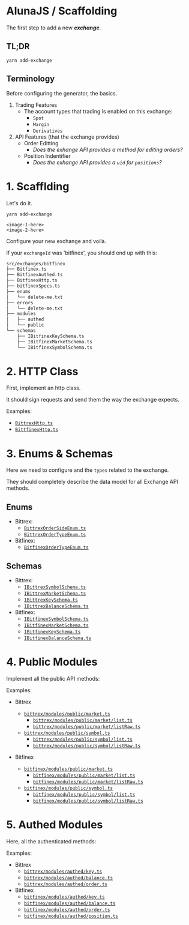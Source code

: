 # AlunaJS / Scaffolding

The first step to add a new **_exchange_**.

## TL;DR

```
yarn add-exchange
```

## Terminology

Before configuring the generator, the basics.

 1. Trading Features
    - The account types that trading is enabled on this exchange:
      - `Spot`
      - `Margin`
      - `Derivatives`
 1. API Features (that the exchange provides)
    - Order Editting
      - _Does the exhange API provides a method for editing orders?_
    - Position Indentifier
      - _Does the exhange API provides a `uid` for `positions`?_

# 1. Scafflding

Let's do it.

```
yarn add-exchange
```

`<image-1-here>`<br/>
`<image-2-here>`

Configure your new exchange and voilà.

If your `exchangeId` was 'bitfinex', you should end up with this:

```bash
src/exchanges/bitfinex
├── Bitfinex.ts
├── BitfinexAuthed.ts
├── BitfinexHttp.ts
├── bitfinexSpecs.ts
├── enums
│   └── delete-me.txt
├── errors
│   └── delete-me.txt
├── modules
│   ├── authed
│   └── public
└── schemas
    ├── IBitfinexKeySchema.ts
    ├── IBitfinexMarketSchema.ts
    └── IBitfinexSymbolSchema.ts
```

# 2. HTTP Class

First, implement an http class.

It should sign requests and send them the way the exchange expects.

Examples:
 - [`BittrexHttp.ts`](../src/exchanges/bittrex/BittrexHttp.ts)
 - [`BittfinexHttp.ts`](../src/exchanges/bitfinex/BitfinexHttp.ts)


# 3. Enums & Schemas

Here we need to configure and the `types` related to the exchange.

They should completely describe the data model for all Exchange API methods.

## Enums
  - Bittrex:
    - [`BittrexOrderSideEnum.ts`](../src/exchanges/bittrex/enums/BittrexOrderSideEnum.ts)
    - [`BittrexOrderTypeEnum.ts`](../src/exchanges/bittrex/enums/BittrexOrderTypeEnum.ts)
  - Bitfinex:
    - [`BitfinexOrderTypeEnum.ts`](../src/exchanges/bitfinex/enums/BitfinexOrderTypeEnum.ts)

## Schemas
  - Bittrex:
    - [`IBittrexSymbolSchema.ts`](../src/exchanges/bittrex/schemas/IBittrexSymbolSchema.ts)
    - [`IBittrexMarketSchema.ts`](../src/exchanges/bittrex/schemas/IBittrexMarketSchema.ts)
    - [`IBittrexKeySchema.ts`](../src/exchanges/bittrex/schemas/IBittrexKeySchema.ts)
    - [`IBittrexBalanceSchema.ts`](../src/exchanges/bittrex/schemas/IBittrexBalanceSchema.ts)
  - Bitfinex:
    - [`IBitfinexSymbolSchema.ts`](../src/exchanges/bitfinex/schemas/IBitfinexSymbolSchema.ts)
    - [`IBitfinexMarketSchema.ts`](../src/exchanges/bitfinex/schemas/IBitfinexMarketSchema.ts)
    - [`IBitfinexKeySchema.ts`](../src/exchanges/bitfinex/schemas/IBitfinexKeySchema.ts)
    - [`IBitfinexBalanceSchema.ts`](../src/exchanges/bitfinex/schemas/IBitfinexBalanceSchema.ts)


# 4. Public Modules

Implement all the public API methods:

Examples:

  - Bittrex
    - [`bittrex/modules/public/market.ts`](../src/exchanges/bittrex/modules/public/market.ts)
      - [`bittrex/modules/public/market/list.ts`](../src/exchanges/bittrex/modules/public/market/list.ts)
      - [`bittrex/modules/public/market/listRaw.ts`](../src/exchanges/bittrex/modules/public/market/listRaw.ts)
    - [`bittrex/modules/public/symbol.ts`](../src/exchanges/bittrex/modules/public/symbol.ts)
      - [`bittrex/modules/public/symbol/list.ts`](../src/exchanges/bittrex/modules/public/symbol/list.ts)
      - [`bittrex/modules/public/symbol/listRaw.ts`](../src/exchanges/bittrex/modules/public/symbol/listRaw.ts)

  - Bitfinex
    - [`bitfinex/modules/public/market.ts`](../src/exchanges/bitfinex/modules/public/market.ts)
      - [`bitfinex/modules/public/market/list.ts`](../src/exchanges/bitfinex/modules/public/market/list.ts)
      - [`bitfinex/modules/public/market/listRaw.ts`](../src/exchanges/bitfinex/modules/public/market/listRaw.ts)
    - [`bitfinex/modules/public/symbol.ts`](../src/exchanges/bitfinex/modules/public/symbol.ts)
      - [`bitfinex/modules/public/symbol/list.ts`](../src/exchanges/bitfinex/modules/public/symbol/list.ts)
      - [`bitfinex/modules/public/symbol/listRaw.ts`](../src/exchanges/bitfinex/modules/public/symbol/listRaw.ts)

# 5. Authed Modules

Here, all the authenticated methods:

Examples:

  - Bittrex
    - [`bittrex/modules/authed/key.ts`](../src/exchanges/bittrex/modules/authed/key.ts)
    - [`bittrex/modules/authed/balance.ts`](../src/exchanges/bittrex/modules/authed/balance.ts)
    - [`bittrex/modules/authed/order.ts`](../src/exchanges/bittrex/modules/authed/order.ts)
  - Bitfinex
    - [`bitfinex/modules/authed/key.ts`](../src/exchanges/bitfinex/modules/authed/key.ts)
    - [`bitfinex/modules/authed/balance.ts`](../src/exchanges/bitfinex/modules/authed/balance.ts)
    - [`bitfinex/modules/authed/order.ts`](../src/exchanges/bitfinex/modules/authed/order.ts)
    - [`bitfinex/modules/authed/position.ts`](../src/exchanges/bitfinex/modules/authed/position.ts)
